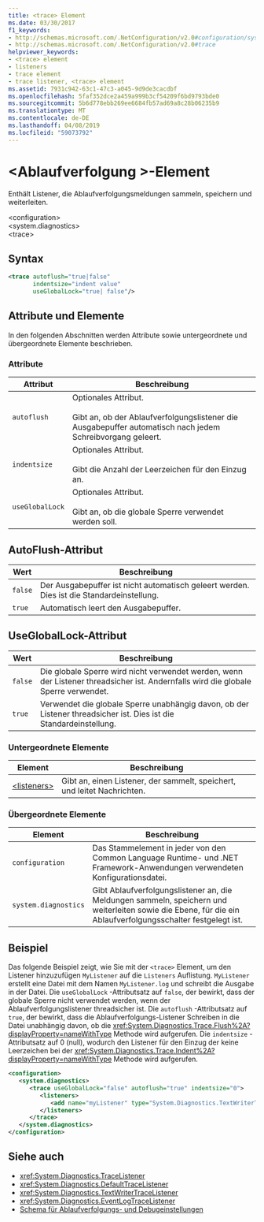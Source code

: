 ```yaml
---
title: <trace> Element
ms.date: 03/30/2017
f1_keywords:
- http://schemas.microsoft.com/.NetConfiguration/v2.0#configuration/system.diagnostics/trace
- http://schemas.microsoft.com/.NetConfiguration/v2.0#trace
helpviewer_keywords:
- <trace> element
- listeners
- trace element
- trace listener, <trace> element
ms.assetid: 7931c942-63c1-47c3-a045-9d9de3cacdbf
ms.openlocfilehash: 5faf352dce2a459a999b3cf54209f6bd9793bde0
ms.sourcegitcommit: 5b6d778ebb269ee6684fb57ad69a8c28b06235b9
ms.translationtype: MT
ms.contentlocale: de-DE
ms.lasthandoff: 04/08/2019
ms.locfileid: "59073792"
---
```

# <a name="trace-element"></a>\<Ablaufverfolgung >-Element
Enthält Listener, die Ablaufverfolgungsmeldungen sammeln, speichern und weiterleiten.  
  
 \<configuration>  
\<system.diagnostics>  
\<trace>  
  
## <a name="syntax"></a>Syntax  
  
```xml  
<trace autoflush="true|false"   
       indentsize="indent value"  
       useGlobalLock="true| false"/>  
```  
  
## <a name="attributes-and-elements"></a>Attribute und Elemente  
 In den folgenden Abschnitten werden Attribute sowie untergeordnete und übergeordnete Elemente beschrieben.  
  
### <a name="attributes"></a>Attribute  
  
|Attribut|Beschreibung|  
|---------------|-----------------|  
|`autoflush`|Optionales Attribut.<br /><br /> Gibt an, ob der Ablaufverfolgungslistener die Ausgabepuffer automatisch nach jedem Schreibvorgang geleert.|  
|`indentsize`|Optionales Attribut.<br /><br /> Gibt die Anzahl der Leerzeichen für den Einzug an.|  
|`useGlobalLock`|Optionales Attribut.<br /><br /> Gibt an, ob die globale Sperre verwendet werden soll.|  
  
## <a name="autoflush-attribute"></a>AutoFlush-Attribut  
  
|Wert|Beschreibung|  
|-----------|-----------------|  
|`false`|Der Ausgabepuffer ist nicht automatisch geleert werden. Dies ist die Standardeinstellung.|  
|`true`|Automatisch leert den Ausgabepuffer.|  
  
## <a name="usegloballock-attribute"></a>UseGlobalLock-Attribut  
  
|Wert|Beschreibung|  
|-----------|-----------------|  
|`false`|Die globale Sperre wird nicht verwendet werden, wenn der Listener threadsicher ist. Andernfalls wird die globale Sperre verwendet.|  
|`true`|Verwendet die globale Sperre unabhängig davon, ob der Listener threadsicher ist. Dies ist die Standardeinstellung.|  
  
### <a name="child-elements"></a>Untergeordnete Elemente  
  
|Element|Beschreibung|  
|-------------|-----------------|  
|[\<listeners>](../../../../../docs/framework/configure-apps/file-schema/trace-debug/listeners-element-for-trace.md)|Gibt an, einen Listener, der sammelt, speichert, und leitet Nachrichten.|  
  
### <a name="parent-elements"></a>Übergeordnete Elemente  
  
|Element|Beschreibung|  
|-------------|-----------------|  
|`configuration`|Das Stammelement in jeder von den Common Language Runtime- und .NET Framework-Anwendungen verwendeten Konfigurationsdatei.|  
|`system.diagnostics`|Gibt Ablaufverfolgungslistener an, die Meldungen sammeln, speichern und weiterleiten sowie die Ebene, für die ein Ablaufverfolgungsschalter festgelegt ist.|  
  
## <a name="example"></a>Beispiel  
 Das folgende Beispiel zeigt, wie Sie mit der `<trace>` Element, um den Listener hinzuzufügen `MyListener` auf die `Listeners` Auflistung. `MyListener` erstellt eine Datei mit dem Namen `MyListener.log` und schreibt die Ausgabe in der Datei. Die `useGlobalLock` -Attributsatz auf `false`, der bewirkt, dass der globale Sperre nicht verwendet werden, wenn der Ablaufverfolgungslistener threadsicher ist. Die `autoflush` -Attributsatz auf `true`, der bewirkt, dass die Ablaufverfolgungs-Listener Schreiben in die Datei unabhängig davon, ob die <xref:System.Diagnostics.Trace.Flush%2A?displayProperty=nameWithType> Methode wird aufgerufen. Die `indentsize` -Attributsatz auf 0 (null), wodurch den Listener für den Einzug der keine Leerzeichen bei der <xref:System.Diagnostics.Trace.Indent%2A?displayProperty=nameWithType> Methode wird aufgerufen.  
  
```xml  
<configuration>  
   <system.diagnostics>  
      <trace useGlobalLock="false" autoflush="true" indentsize="0">  
         <listeners>  
            <add name="myListener" type="System.Diagnostics.TextWriterTraceListener, system version=1.0.3300.0, Culture=neutral, PublicKeyToken=b77a5c561934e089" initializeData="c:\myListener.log" />  
         </listeners>  
      </trace>  
   </system.diagnostics>  
</configuration>  
```  
  
## <a name="see-also"></a>Siehe auch

- <xref:System.Diagnostics.TraceListener>
- <xref:System.Diagnostics.DefaultTraceListener>
- <xref:System.Diagnostics.TextWriterTraceListener>
- <xref:System.Diagnostics.EventLogTraceListener>
- [Schema für Ablaufverfolgungs- und Debugeinstellungen](../../../../../docs/framework/configure-apps/file-schema/trace-debug/index.md)
